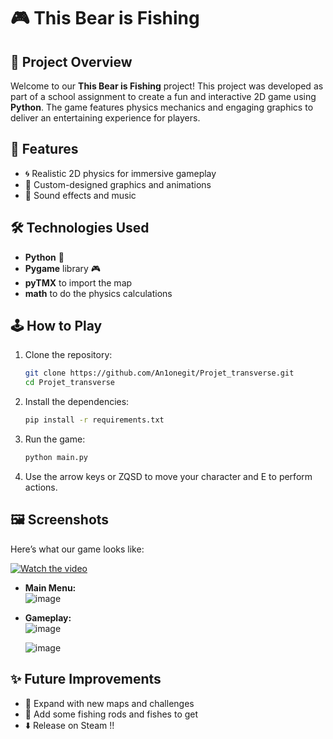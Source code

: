# 🎮 This Bear is Fishing

## 📖 Project Overview
Welcome to our **This Bear is Fishing** project! This project was developed as part of a school assignment to create a fun and interactive 2D game using **Python**. The game features physics mechanics and engaging graphics to deliver an entertaining experience for players.  

## 🚀 Features
- 🌀 Realistic 2D physics for immersive gameplay  
- 🎨 Custom-designed graphics and animations  
- 🎵 Sound effects and music  

## 🛠️ Technologies Used
- **Python** 🐍  
- **Pygame** library 🎮  
- **pyTMX** to import the map
- **math** to do the physics calculations

## 🕹️ How to Play
1. Clone the repository:  
   ```bash
   git clone https://github.com/An1onegit/Projet_transverse.git
   cd Projet_transverse
   ```  
2. Install the dependencies:  
   ```bash
   pip install -r requirements.txt
   ```  
3. Run the game:  
   ```bash
   python main.py
   ```  
4. Use the arrow keys or ZQSD to move your character and E to perform actions.  

## 🖼️ Screenshots  
Here’s what our game looks like:  

[![Watch the video](https://img.youtube.com/vi/tvs0mDGeDno/0.jpg)]((https://youtu.be/tvs0mDGeDno))

- **Main Menu:**  
  ![image](https://github.com/user-attachments/assets/8a7ea887-48be-4d62-ba5a-ad7970a0af38)

- **Gameplay:**  
  ![image](https://github.com/user-attachments/assets/5e21e08b-bfe4-4ce8-be92-523cccaa72a7)

  ![image](https://github.com/user-attachments/assets/14019fb9-a708-4d42-b65c-7342b6e174df)

  


## ✨ Future Improvements
- 🚀 Expand with new maps and challenges  
- 🎣 Add some fishing rods and fishes to get
- ⬇️ Release on Steam !!
